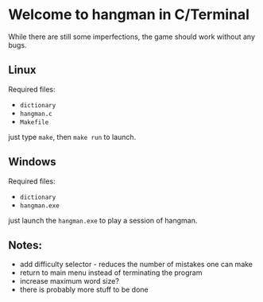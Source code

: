 # Welcome to hangman in C/Terminal

While there are still some imperfections, the game should work without any bugs.

## Linux
Required files:
* `dictionary`
* `hangman.c`
* `Makefile`

just type `make`, then `make run` to launch.

## Windows
Required files:
* `dictionary`
* `hangman.exe`
  
just launch the `hangman.exe` to play a session of hangman.

## Notes:
- add difficulty selector - reduces the number of mistakes one can make
- return to main menu instead of terminating the program
- increase maximum word size?
- there is probably more stuff to be done
